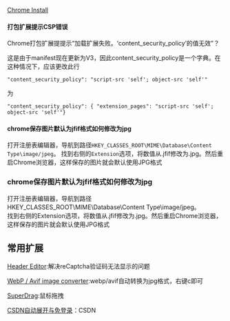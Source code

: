 [Chrome Install](https://www.google.cn/intl/zh-CN/chrome/)

#### 打包扩展提示CSP错误
Chrome打包扩展提提示“加载扩展失败。‘content_security_policy’的值无效”？

这是由于manifest现在更新为V3，因此content_security_policy是一个字典。在这种情况下，应该更改此行

`"content_security_policy": "script-src 'self'; object-src 'self'"`

为

`
"content_security_policy": {
  "extension_pages": "script-src 'self'; object-src 'self'"}
`

#### chrome保存图片默认为jfif格式如何修改为jpg

打开注册表编辑器，导航到路径`HKEY_CLASSES_ROOT\MIME\Database\Content Type\image/jpeg`。
找到右侧的`Extension`选项，将数值从.jfif修改为.jpg。然后重启Chrome浏览器，这样保存的图片就会默认使用JPG格式‌

### chrome保存图片默认为jfif格式如何修改为jpg

打开注册表编辑器，导航到路径HKEY_CLASSES_ROOT\MIME\Database\Content Type\image/jpeg。  
找到右侧的Extension选项，将数值从.jfif修改为.jpg。然后重启Chrome浏览器，这样保存的图片就会默认使用JPG格式‌  



## 常用扩展


[Header Editor](https://www.crxsoso.com/webstore/detail/eningockdidmgiojffjmkdblpjocbhgh):解决reCaptcha验证码无法显示的问题  

[WebP / Avif image converter](https://www.crxsoso.com/webstore/detail/pbcfbdlbkdfobidmdoondbgdfpjolhci):webp/avif自动转换为jpg格式，右键c即可  

[SuperDrag](https://www.crxsoso.com/webstore/detail/nmnjeedgpnieleiebjaabgaaeccnddbf):鼠标拖拽

[CSDN自动展开与免登录](https://www.crxsoso.com/webstore/detail/kjoehdlockiihccmfnoamenhobkkddng)：CSDN




